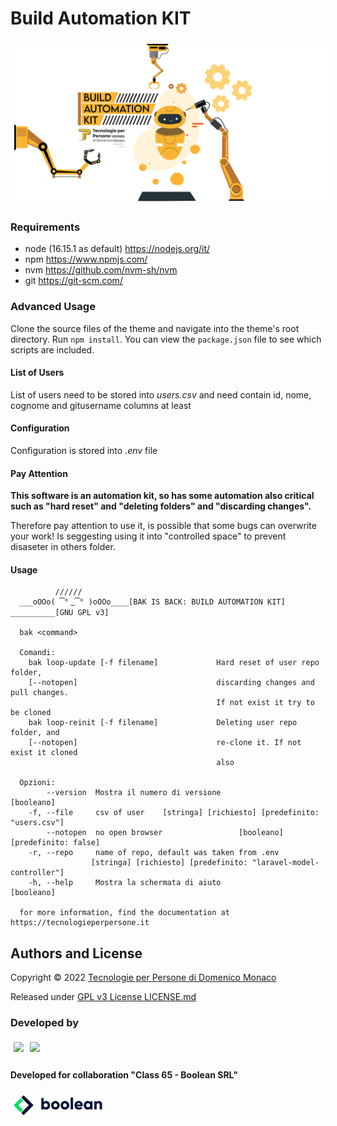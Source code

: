 # Build Automation KIT

<img  style="margin:5px" src="docs/build-automation-kit-cover.png" />

### Requirements

* node (16.15.1 as default) <https://nodejs.org/it/> 
* npm <https://www.npmjs.com/>
* nvm <https://github.com/nvm-sh/nvm>
* git <https://git-scm.com/>

### Advanced Usage

Clone the source files of the theme and navigate into the theme's root directory. Run `npm install`. You can view the `package.json` file to see which scripts are included.

#### List of Users
List of users need to be stored into *users.csv* and need contain id, nome, cognome and gitusername columns at least

#### Configuration
Configuration is stored into *.env* file

#### Pay Attention

**This software is an automation kit, so has some automation also critical such as "hard reset" and "deleting folders" and "discarding changes".** 

Therefore pay attention to use it, is possible that some bugs can overwrite your work! Is seggesting using it into "controlled space" to prevent disaseter in others folder.

#### Usage
          
              //////
      ___oOOo( ͡° ͜ ͡° )oOOo____[BAK IS BACK: BUILD AUTOMATION KIT] __________[GNU GPL v3]

      bak <command>

      Comandi:
        bak loop-update [-f filename]             Hard reset of user repo folder,
        [--notopen]                               discarding changes and pull changes.
                                                  If not exist it try to be cloned
        bak loop-reinit [-f filename]             Deleting user repo folder, and
        [--notopen]                               re-clone it. If not exist it cloned
                                                  also

      Opzioni:
            --version  Mostra il numero di versione                         [booleano]
        -f, --file     csv of user    [stringa] [richiesto] [predefinito: "users.csv"]
            --notopen  no open browser                 [booleano] [predefinito: false]
        -r, --repo     name of repo, default was taken from .env
                      [stringa] [richiesto] [predefinito: "laravel-model-controller"]
        -h, --help     Mostra la schermata di aiuto                         [booleano]

      for more information, find the documentation at https://tecnologieperpersone.it

## Authors and License
Copyright © 2022 [Tecnologie per Persone di Domenico Monaco](https://www.tecnologieperpersone.it) 

Released under [GPL v3 License LICENSE.md](LICENSE)

### Developed by 
[<img align="left" style="margin:5px" src="http://cdn.tecnologieperpersone.it/img/dmonaco_happy_hacking.png" height="32" />](https://blog.domenicomonaco.it)

[<img style="margin:5px" src="http://cdn.tecnologieperpersone.it/img/tecnologie-per-persone-logo.png" height="32" />](https://tecnologieperpersone.it)

#### Developed for collaboration "Class 65 - Boolean SRL"

[<img style="margin:5px" src="docs/boolean-logo.png" height="32" />](https://boolean.careers/)
